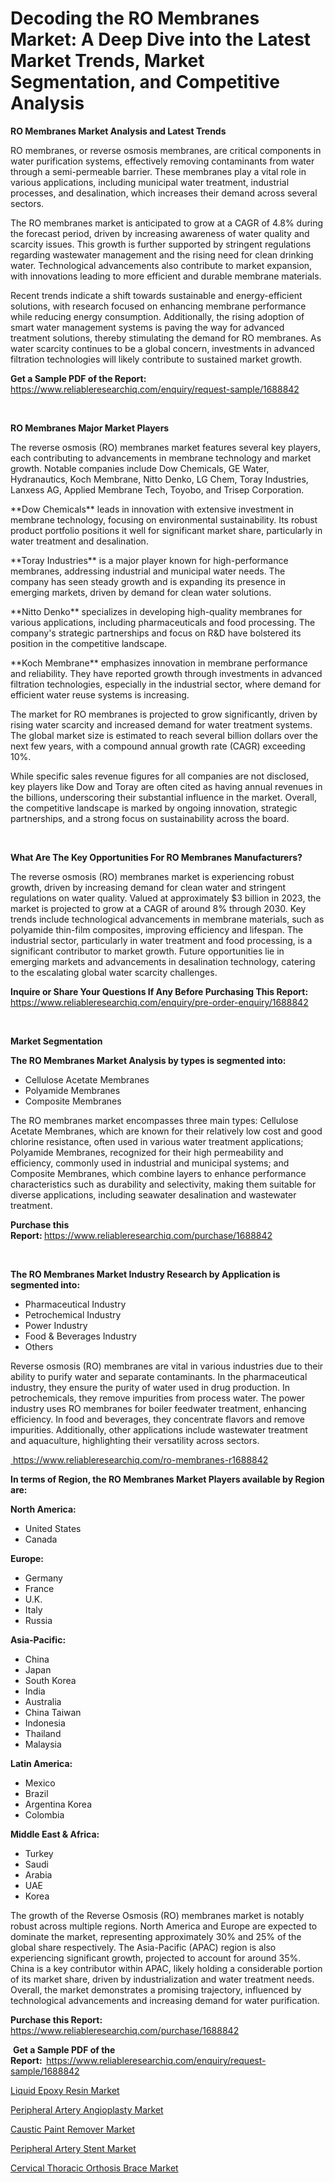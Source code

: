 <p><h1>Decoding the RO Membranes Market: A Deep Dive into the Latest Market Trends, Market Segmentation, and Competitive Analysis</h1></p><p><strong>RO Membranes Market Analysis and Latest Trends</strong></p>
<p><p>RO membranes, or reverse osmosis membranes, are critical components in water purification systems, effectively removing contaminants from water through a semi-permeable barrier. These membranes play a vital role in various applications, including municipal water treatment, industrial processes, and desalination, which increases their demand across several sectors.</p><p>The RO membranes market is anticipated to grow at a CAGR of 4.8% during the forecast period, driven by increasing awareness of water quality and scarcity issues. This growth is further supported by stringent regulations regarding wastewater management and the rising need for clean drinking water. Technological advancements also contribute to market expansion, with innovations leading to more efficient and durable membrane materials. </p><p>Recent trends indicate a shift towards sustainable and energy-efficient solutions, with research focused on enhancing membrane performance while reducing energy consumption. Additionally, the rising adoption of smart water management systems is paving the way for advanced treatment solutions, thereby stimulating the demand for RO membranes. As water scarcity continues to be a global concern, investments in advanced filtration technologies will likely contribute to sustained market growth.</p></p>
<p><strong>Get a Sample PDF of the Report:&nbsp;</strong> <a href="https://www.reliableresearchiq.com/enquiry/request-sample/1688842?utm_campaign=100&utm_medium=2&utm_source=Github&utm_content=ia&utm_term=07112024&utm_id=ro-membranes">https://www.reliableresearchiq.com/enquiry/request-sample/1688842</a></p>
<p>&nbsp;</p>
<p><strong>RO Membranes Major Market Players</strong></p>
<p><p>The reverse osmosis (RO) membranes market features several key players, each contributing to advancements in membrane technology and market growth. Notable companies include Dow Chemicals, GE Water, Hydranautics, Koch Membrane, Nitto Denko, LG Chem, Toray Industries, Lanxess AG, Applied Membrane Tech, Toyobo, and Trisep Corporation.</p><p>**Dow Chemicals** leads in innovation with extensive investment in membrane technology, focusing on environmental sustainability. Its robust product portfolio positions it well for significant market share, particularly in water treatment and desalination.</p><p>**Toray Industries** is a major player known for high-performance membranes, addressing industrial and municipal water needs. The company has seen steady growth and is expanding its presence in emerging markets, driven by demand for clean water solutions.</p><p>**Nitto Denko** specializes in developing high-quality membranes for various applications, including pharmaceuticals and food processing. The company's strategic partnerships and focus on R&D have bolstered its position in the competitive landscape.</p><p>**Koch Membrane** emphasizes innovation in membrane performance and reliability. They have reported growth through investments in advanced filtration technologies, especially in the industrial sector, where demand for efficient water reuse systems is increasing.</p><p>The market for RO membranes is projected to grow significantly, driven by rising water scarcity and increased demand for water treatment systems. The global market size is estimated to reach several billion dollars over the next few years, with a compound annual growth rate (CAGR) exceeding 10%.</p><p>While specific sales revenue figures for all companies are not disclosed, key players like Dow and Toray are often cited as having annual revenues in the billions, underscoring their substantial influence in the market. Overall, the competitive landscape is marked by ongoing innovation, strategic partnerships, and a strong focus on sustainability across the board.</p></p>
<p>&nbsp;</p>
<p><strong>What Are The Key Opportunities For RO Membranes Manufacturers?</strong></p>
<p><p>The reverse osmosis (RO) membranes market is experiencing robust growth, driven by increasing demand for clean water and stringent regulations on water quality. Valued at approximately $3 billion in 2023, the market is projected to grow at a CAGR of around 8% through 2030. Key trends include technological advancements in membrane materials, such as polyamide thin-film composites, improving efficiency and lifespan. The industrial sector, particularly in water treatment and food processing, is a significant contributor to market growth. Future opportunities lie in emerging markets and advancements in desalination technology, catering to the escalating global water scarcity challenges.</p></p>
<p><strong>Inquire or Share Your Questions If Any Before Purchasing This Report:</strong> <a href="https://www.reliableresearchiq.com/enquiry/pre-order-enquiry/1688842?utm_campaign=100&utm_medium=2&utm_source=Github&utm_content=ia&utm_term=07112024&utm_id=ro-membranes">https://www.reliableresearchiq.com/enquiry/pre-order-enquiry/1688842</a></p>
<p>&nbsp;</p>
<p><strong>Market Segmentation</strong></p>
<p><strong>The RO Membranes Market Analysis by types is segmented into:</strong></p>
<p><ul><li>Cellulose Acetate Membranes</li><li>Polyamide Membranes</li><li>Composite Membranes</li></ul></p>
<p><p>The RO membranes market encompasses three main types: Cellulose Acetate Membranes, which are known for their relatively low cost and good chlorine resistance, often used in various water treatment applications; Polyamide Membranes, recognized for their high permeability and efficiency, commonly used in industrial and municipal systems; and Composite Membranes, which combine layers to enhance performance characteristics such as durability and selectivity, making them suitable for diverse applications, including seawater desalination and wastewater treatment.</p></p>
<p><strong>Purchase this Report:&nbsp;</strong><a href="https://www.reliableresearchiq.com/purchase/1688842?utm_campaign=100&utm_medium=2&utm_source=Github&utm_content=ia&utm_term=07112024&utm_id=ro-membranes">https://www.reliableresearchiq.com/purchase/1688842</a></p>
<p>&nbsp;</p>
<p><strong>The RO Membranes Market Industry Research by Application is segmented into:</strong></p>
<p><ul><li>Pharmaceutical Industry</li><li>Petrochemical Industry</li><li>Power Industry</li><li>Food & Beverages Industry</li><li>Others</li></ul></p>
<p><p>Reverse osmosis (RO) membranes are vital in various industries due to their ability to purify water and separate contaminants. In the pharmaceutical industry, they ensure the purity of water used in drug production. In petrochemicals, they remove impurities from process water. The power industry uses RO membranes for boiler feedwater treatment, enhancing efficiency. In food and beverages, they concentrate flavors and remove impurities. Additionally, other applications include wastewater treatment and aquaculture, highlighting their versatility across sectors.</p></p>
<p><a href="https://www.reliableresearchiq.com/ro-membranes-r1688842?utm_campaign=100&utm_medium=2&utm_source=Github&utm_content=ia&utm_term=07112024&utm_id=ro-membranes">&nbsp;https://www.reliableresearchiq.com/ro-membranes-r1688842</a></p>
<p><strong>In terms of Region, the RO Membranes Market Players available by Region are:</strong></p>
<p>
    <p> <strong> North America: </strong>
        <ul>
            <li>United States</li>
            <li>Canada</li>
        </ul>
        </p> 
    <p> <strong> Europe: </strong>
        <ul>
            <li>Germany</li>
            <li>France</li>
            <li>U.K.</li>
            <li>Italy</li>
            <li>Russia</li>
        </ul>
        </p> 
    <p> <strong> Asia-Pacific: </strong>
        <ul>
            <li>China</li>
            <li>Japan</li>
            <li>South Korea</li>
            <li>India</li>
            <li>Australia</li>
            <li>China Taiwan</li>
            <li>Indonesia</li>
            <li>Thailand</li>
            <li>Malaysia</li>
        </ul>
        </p> 
    <p> <strong> Latin America: </strong>
        <ul>
            <li>Mexico</li>
            <li>Brazil</li>
            <li>Argentina Korea</li>
            <li>Colombia</li>
        </ul>
        </p> 
    <p> <strong> Middle East & Africa: </strong>
        <ul>
            <li>Turkey</li>
            <li>Saudi</li>
            <li>Arabia</li>
            <li>UAE</li>
            <li>Korea</li>
        </ul>
    </p>
    </p>
<p><p>The growth of the Reverse Osmosis (RO) membranes market is notably robust across multiple regions. North America and Europe are expected to dominate the market, representing approximately 30% and 25% of the global share respectively. The Asia-Pacific (APAC) region is also experiencing significant growth, projected to account for around 35%. China is a key contributor within APAC, likely holding a considerable portion of its market share, driven by industrialization and water treatment needs. Overall, the market demonstrates a promising trajectory, influenced by technological advancements and increasing demand for water purification.</p></p>
<p><strong>Purchase this Report: </strong><a href="https://www.reliableresearchiq.com/purchase/1688842?utm_campaign=100&utm_medium=2&utm_source=Github&utm_content=ia&utm_term=07112024&utm_id=ro-membranes">https://www.reliableresearchiq.com/purchase/1688842</a></p>
<p>&nbsp;<strong>Get a Sample PDF of the Report:&nbsp;&nbsp;</strong><a href="https://www.reliableresearchiq.com/enquiry/request-sample/1688842?utm_campaign=100&utm_medium=2&utm_source=Github&utm_content=ia&utm_term=07112024&utm_id=ro-membranes">https://www.reliableresearchiq.com/enquiry/request-sample/1688842</a></p>
<p><strong></strong></p>
<p><p><a href="https://github.com/jerridoxdemase/Market-Research-Report-List-1/blob/main/liquid-epoxy-resin-market.md?utm_campaign=100&utm_medium=2&utm_source=Github&utm_content=ia&utm_term=07112024&utm_id=ro-membranes">Liquid Epoxy Resin Market</a></p><p><a href="https://issuu.com/reportprime-2/docs/peripheral-artery-angioplasty-marke_5dcfe58f044845?utm_campaign=100&utm_medium=2&utm_source=Github&utm_content=ia&utm_term=07112024&utm_id=ro-membranes">Peripheral Artery Angioplasty Market</a></p><p><a href="https://github.com/nifongekclosebn1/Market-Research-Report-List-1/blob/main/caustic-paint-remover-market.md?utm_campaign=100&utm_medium=2&utm_source=Github&utm_content=ia&utm_term=07112024&utm_id=ro-membranes">Caustic Paint Remover Market</a></p><p><a href="https://issuu.com/reportprime-2/docs/peripheral-artery-stent-market-size_148aeadd41297c?utm_campaign=100&utm_medium=2&utm_source=Github&utm_content=ia&utm_term=07112024&utm_id=ro-membranes">Peripheral Artery Stent Market</a></p><p><a href="https://issuu.com/reportprime-2/docs/cervical-thoracic-orthosis-brace-ma_b6847a4ea6302a?utm_campaign=100&utm_medium=2&utm_source=Github&utm_content=ia&utm_term=07112024&utm_id=ro-membranes">Cervical Thoracic Orthosis Brace Market</a></p></p>